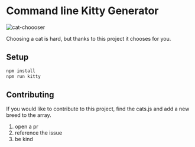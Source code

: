 # Command line Kitty Generator

![cat-choooser](https://media.giphy.com/media/mlvseq9yvZhba/giphy.gif)

Choosing a cat is hard, but thanks to this project it chooses for you. 

## Setup

```js
npm install
npm run kitty
```

## Contributing

If you would like to contribute to this project, find the cats.js and
add a new breed to the array. 

1. open a pr
2. reference the issue
3. be kind
